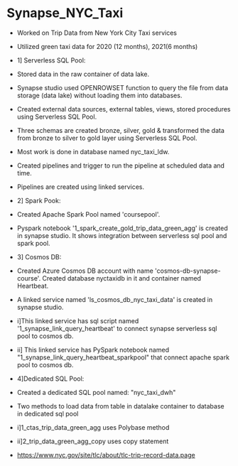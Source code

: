 # Synapse_NYC_Taxi
- Worked on Trip Data from New York City Taxi services
- Utilized green taxi data for 2020 (12 months), 2021(6 months) 
- 1] Serverless SQL Pool:
- Stored data in the raw container of data lake.
- Synapse studio used OPENROWSET function to query the file from data storage (data lake) without loading them into databases.
- Created external data sources, external tables, views, stored procedures using Serverless SQL Pool.
- Three schemas are created bronze, silver, gold & transformed the data from bronze to silver to gold layer using Serverless SQL Pool. 
- Most work is done in database named nyc_taxi_ldw.
- Created pipelines and trigger to run the pipeline at scheduled data and time.
- Pipelines are created using linked services. 
- 2] Spark Pook:
- Created Apache Spark Pool named 'coursepool'. 
- Pyspark notebook '1_spark_create_gold_trip_data_green_agg' is created in synapse studio. It shows integration between serverless sql pool and spark pool.
- 3] Cosmos DB:
- Created Azure Cosmos DB account with name 'cosmos-db-synapse-course'. Created database nyctaxidb in it and container named Heartbeat.
- A linked service named 'ls_cosmos_db_nyc_taxi_data' is created in synapse studio. 
- i]This linked service has sql script named '1_synapse_link_query_heartbeat' to connect synapse serverless sql pool to cosmos db.
- ii] This linked service has PySpark notebook named "1_synapse_link_query_heartbeat_sparkpool" that connect apache spark pool to cosmos db.
- 4]Dedicated SQL Pool:
- Created a dedicated SQL pool named: "nyc_taxi_dwh"
- Two methods to load data from table in datalake container to database in dedicated sql pool
- i]1_ctas_trip_data_green_agg uses Polybase method 
- ii]2_trip_data_green_agg_copy uses copy statement 

 
 - https://www.nyc.gov/site/tlc/about/tlc-trip-record-data.page
